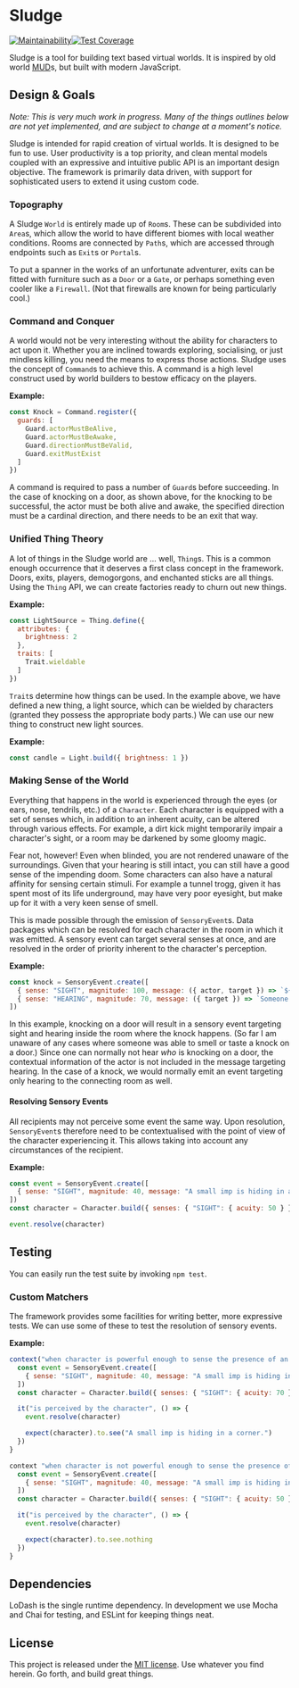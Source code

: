 # Sludge

[![Maintainability](https://api.codeclimate.com/v1/badges/dfe3864a34b96d1ad8f5/maintainability)](https://codeclimate.com/github/Drenmi/sludge/maintainability)[![Test Coverage](https://api.codeclimate.com/v1/badges/dfe3864a34b96d1ad8f5/test_coverage)](https://codeclimate.com/github/Drenmi/sludge/test_coverage)

Sludge is a tool for building text based virtual worlds. It is inspired by old world [MUD](https://en.wikipedia.org/wiki/MUD)s, but built with modern JavaScript.

## Design & Goals

*Note: This is very much work in progress. Many of the things outlines below are not yet implemented, and are subject to change at a moment's notice.*

Sludge is intended for rapid creation of virtual worlds. It is designed to be fun to use. User productivity is a top priority, and clean mental models coupled with an expressive and intuitive public API is an important design objective. The framework is primarily data driven, with support for sophisticated users to extend it using custom code.

### Topography

A Sludge `World` is entirely made up of `Room`s. These can be subdivided into `Area`s, which allow the world to have different biomes with local weather conditions. Rooms are connected by `Path`s, which are accessed through endpoints such as `Exit`s or `Portal`s.

To put a spanner in the works of an unfortunate adventurer, exits can be fitted with furniture such as a `Door` or a `Gate`, or perhaps something even cooler like a `Firewall`. (Not that firewalls are known for being particularly cool.)

### Command and Conquer

A world would not be very interesting without the ability for characters to act upon it. Whether you are inclined towards exploring, socialising, or just mindless killing, you need the means to express those actions. Sludge uses the concept of `Command`s to achieve this. A command is a high level construct used by world builders to bestow efficacy on the players.

**Example:**

```javascript
const Knock = Command.register({
  guards: [
    Guard.actorMustBeAlive,
    Guard.actorMustBeAwake,
    Guard.directionMustBeValid,
    Guard.exitMustExist
  ]
})
```

A command is required to pass a number of `Guard`s before succeeding. In the case of knocking on a door, as shown above, for the knocking to be successful, the actor must be both alive and awake, the specified direction must be a cardinal direction, and there needs to be an exit that way.

### Unified Thing Theory

A lot of things in the Sludge world are ... well, `Thing`s. This is a common enough occurrence that it deserves a first class concept in the framework. Doors, exits, players, demogorgons, and enchanted sticks are all things. Using the `Thing` API, we can create factories ready to churn out new things.

**Example:**

```javascript
const LightSource = Thing.define({
  attributes: {
    brightness: 2
  },
  traits: [
    Trait.wieldable
  ]
})
```

`Trait`s determine how things can be used. In the example above, we have defined a new thing, a light source, which can be wielded by characters (granted they possess the appropriate body parts.) We can use our new thing to construct new light sources.

**Example:**

```javascript
const candle = Light.build({ brightness: 1 })
```

### Making Sense of the World

Everything that happens in the world is experienced through the eyes (or ears, nose, tendrils, etc.) of a `Character`. Each character is equipped with a set of senses which, in addition to an inherent acuity, can be altered through various effects. For example, a dirt kick might temporarily impair a character's sight, or a room may be darkened by some gloomy magic.

Fear not, however! Even when blinded, you are not rendered unaware of the surroundings. Given that your hearing is still intact, you can still have a good sense of the impending doom. Some characters can also have a natural affinity for sensing certain stimuli. For example a tunnel trogg, given it has spent most of its life underground, may have very poor eyesight, but make up for it with a very keen sense of smell.

This is made possible through the emission of `SensoryEvent`s. Data packages which can be resolved for each character in the room in which it was emitted. A sensory event can target several senses at once, and are resolved in the order of priority inherent to the character's perception.

**Example:**

```javascript
const knock = SensoryEvent.create([
  { sense: "SIGHT", magnitude: 100, message: ({ actor, target }) => `${actor.name} knocks on ${target}` },
  { sense: "HEARING", magnitude: 70, message: ({ target }) => `Someone knocks on ${target}` }
])
```

In this example, knocking on a door will result in a sensory event targeting sight and hearing inside the room where the knock happens. (So far I am unaware of any cases where someone was able to smell or taste a knock on a door.) Since one can normally not hear *who* is knocking on a door, the contextual information of the actor is not included in the message targeting hearing. In the case of a knock, we would normally emit an event targeting only hearing to the connecting room as well.

#### Resolving Sensory Events

All recipients may not perceive some event the same way. Upon resolution, `SensoryEvent`s therefore need to be contextualised with the point of view of the character experiencing it. This allows taking into account any circumstances of the recipient.

**Example:**

```javascript
const event = SensoryEvent.create([
  { sense: "SIGHT", magnitude: 40, message: "A small imp is hiding in a corner." }
])
const character = Character.build({ senses: { "SIGHT": { acuity: 50 } } })

event.resolve(character)
```

## Testing

You can easily run the test suite by invoking `npm test`.

### Custom Matchers

The framework provides some facilities for writing better, more expressive tests. We can use some of these to test the resolution of sensory events.

**Example:**

```javascript
context("when character is powerful enough to sense the presence of an imp", () => {
  const event = SensoryEvent.create([
    { sense: "SIGHT", magnitude: 40, message: "A small imp is hiding in a corner." }
  ])
  const character = Character.build({ senses: { "SIGHT": { acuity: 70 } } })

  it("is perceived by the character", () => {
    event.resolve(character)

    expect(character).to.see("A small imp is hiding in a corner.")
  })
}

context "when character is not powerful enough to sense the presence of an imp", () => {
  const event = SensoryEvent.create([
    { sense: "SIGHT", magnitude: 40, message: "A small imp is hiding in a corner." }
  ])
  const character = Character.build({ senses: { "SIGHT": { acuity: 50 } } })

  it("is perceived by the character", () => {
    event.resolve(character)

    expect(character).to.see.nothing
  })
}
```

## Dependencies

LoDash is the single runtime dependency. In development we use Mocha and Chai for testing, and ESLint for keeping things neat.

## License

This project is released under the [MIT license](LICENSE.md). Use whatever you find herein. Go forth, and build great things.
